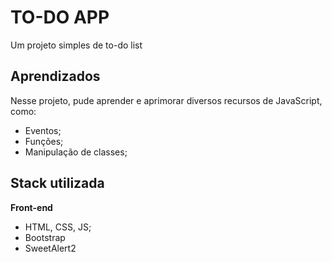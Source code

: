 # TO-DO APP

Um projeto simples de to-do list

## Aprendizados

Nesse projeto, pude aprender e aprimorar diversos recursos de JavaScript, como:
- Eventos;
- Funções;
- Manipulação de classes;
## Stack utilizada

**Front-end**
- HTML, CSS, JS;
- Bootstrap
- SweetAlert2
